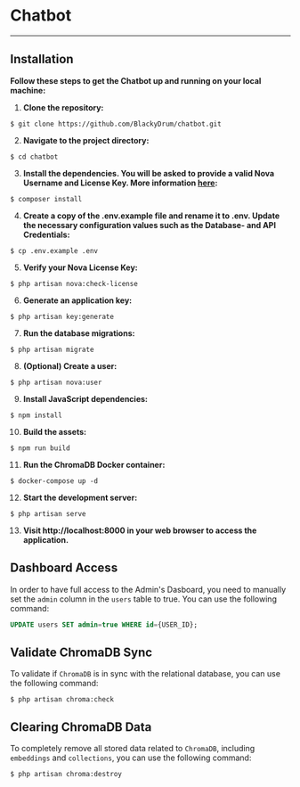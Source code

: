 # Chatbot

---

## Installation
**Follow these steps to get the Chatbot up and running on your local machine:**
1. **Clone the repository:**
```
$ git clone https://github.com/BlackyDrum/chatbot.git
```
2. **Navigate to the project directory:**
```
$ cd chatbot
```
3. **Install the dependencies. You will be asked to provide a valid Nova Username and License Key. More information [here](https://nova.laravel.com/docs/installation.html):**
```
$ composer install
```
4. **Create a copy of the .env.example file and rename it to .env. Update the necessary configuration values such as the Database- and API Credentials:**
```
$ cp .env.example .env
```
5. **Verify your Nova License Key:**
```
$ php artisan nova:check-license
```
6. **Generate an application key:**
```
$ php artisan key:generate
```
7. **Run the database migrations:**
```
$ php artisan migrate
```
8. **(Optional) Create a user:**
```
$ php artisan nova:user
```
9. **Install JavaScript dependencies:**
```
$ npm install
```
10. **Build the assets:**
```
$ npm run build
```
11. **Run the ChromaDB Docker container:**
```
$ docker-compose up -d
```
12. **Start the development server:**
```
$ php artisan serve
```
13. **Visit http://localhost:8000 in your web browser to access the application.**

## Dashboard Access
In order to have full access to the Admin's Dasboard, you need to manually set the ``admin`` column in the ``users`` table to true. You can use the following command:
```sql
UPDATE users SET admin=true WHERE id={USER_ID};
```

## Validate ChromaDB Sync
To validate if ``ChromaDB`` is in sync with the relational database, you can use the following command:
```
$ php artisan chroma:check
```

## Clearing ChromaDB Data
To completely remove all stored data related to ``ChromaDB``, including ``embeddings`` and ``collections``, you can use the following command:
```
$ php artisan chroma:destroy
```


